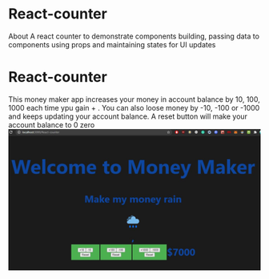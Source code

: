 # React-counter
About A react counter to demonstrate components building, passing data to components using props and maintaining states for UI updates
# React-counter
This money maker app increases your money in account balance by 10, 100, 1000 each time ypu gain + .
You can also loose money by -10, -100 or -1000 and keeps updating your account balance.
A reset button will make your account balance to 0 zero
![](Capture.JPG )
